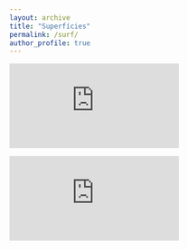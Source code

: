 ```yaml
---
layout: archive
title: "Superfícies"
permalink: /surf/
author_profile: true
---
```


![Superfície de revolução - laterais de tronco de cone](https://rogeriotc.github.io/files/surf_rev.html)

![Superfície de revolução - Seno](https://rogeriotc.github.io/files/revsin.html)
